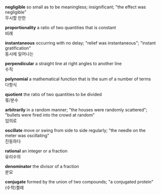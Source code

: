 **negligible**
so small as to be meaningless; insignificant; "the effect was negligible"  
무시할 만한

**proportionality**
a ratio of two quantities that is constant  
비례

**instantaneous**
occurring with no delay; "relief was instantaneous"; "instant gratification"  
동시에 일어나는

**perpendicular**
a straight line at right angles to another line  
수직

**polynomial**
a mathematical function that is the sum of a number of terms  
다항식

**quotient**
the ratio of two quantities to be divided  
몫/분수

**arbitrarily**
in a random manner; "the houses were randomly scattered"; "bullets were fired into the crowd at random"  
임의로

**oscillate**
move or swing from side to side regularly; "the needle on the meter was oscillating"  
진동하다

**rational**
an integer or a fraction  
유리수의

**denominator**
the divisor of a fraction  
분모

**conjugate**
formed by the union of two compounds; "a conjugated protein"  
(수학)켤례
